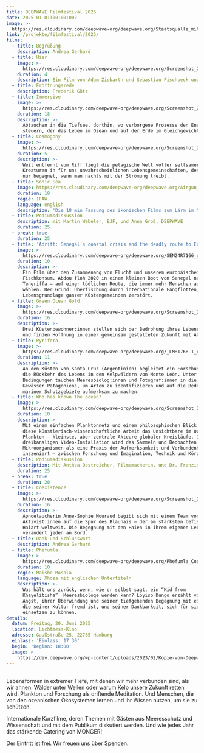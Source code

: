 ```yaml
---
title: DEEPWAVE Filmfestival 2025
date: 2025-01-01T00:00:00Z
image: >-
  https://res.cloudinary.com/deepwave-org/deepwave.org/Staatsqualle_mit_Schweif_auf_Schwarz_vqqnke.jpg
link: /projekte/filmfestival/2025/
films:
  - title: Begrüßung
    description: Andrea Gerhard
  - title: Hier
    image: >-
      https://res.cloudinary.com/deepwave-org/deepwave.org/Screenshot_2025-06-17_at_21-18-49_Deepwave-Opener_Grading-Preview_v2.mp4_-_Grading-Preview_-_Frame.io_dmss0j.png
    duration: 4
    description: Ein Film von Adam Ziebarth und Sebastian Fischbeck und  DEEPWAVE
  - title: Eröffnungsrede
    description: Frederik Götz
  - title: Immersive
    image: >-
      https://res.cloudinary.com/deepwave-org/deepwave.org/Screenshot_2025-05-31_141202_aks7bh.png
    duration: 18
    description: >-
      Abtauchen in die Tiefsee, dorthin, wo verborgene Prozesse den Energiefluss
      steuern, der das Leben im Ozean und auf der Erde im Gleichgewicht hält.
  - title: Cosmogony
    image: >-
      https://res.cloudinary.com/deepwave-org/deepwave.org/Screenshot_2025-05-31_143255_qst7ju.png
    duration: 5
    description: >-
      Weit entfernt vom Riff liegt die pelagische Welt voller seltsamer
      Kreaturen in für uns unwahrscheinlichen Lebensgemeinschaften, denen man
      nur begegnet, wenn man nachts mit der Strömung treibt.
  - title: Sonic Sea
    image: https://res.cloudinary.com/deepwave-org/deepwave.org/Airgun_06_rdlruc.jpg
    duration: 18
    regie: IFAW
    language: english
    description: 'Die 18 min Fassung des ikonischen Films zum Lärm im Meer.  '
  - title: Podiumsdiskussion
    description: mit Martin Webeler, EJF, und Anna Groß, DEEPWAVE
    duration: 25
  - break: true
    duration: 25
  - title: 'Adrift: Senegal’s coastal crisis and the deadly route to Europe'
    image: >-
      https://res.cloudinary.com/deepwave-org/deepwave.org/SEN24R7166_eiy7mx.webp
    duration: 10
    description: >-
      Ein Film über den Zusammenang von Flucht und unserem europäischem
      Fischkonsum. Abdou floh 2020 in einem kleinen Boot von Senegal nach
      Teneriffa – auf einer tödlichen Route, die immer mehr Menschen aus Not
      wählen. Der Grund: Überfischung durch internationale Fangflotten, die die
      Lebensgrundlage ganzer Küstengemeinden zerstört.
  - title: Green Ocean Gold
    image: >-
      https://res.cloudinary.com/deepwave-org/deepwave.org/Screenshot_2025-05-31_162828_s3rnyc.png
    duration: 16
    description: >-
      Drei Küstenbewohner:innen stellen sich der Bedrohung ihres Lebensraums –
      und finden Hoffnung in einer gemeinsam gestalteten Zukunft mit Algen.
  - title: Pyrifera
    image: >-
      https://res.cloudinary.com/deepwave-org/deepwave.org/_LMR1768-1_copia_fykaag.jpg
    duration: 11
    description: >-
      An den Küsten von Santa Cruz (Argentinien) begleitet ein Forschungsteam
      die Rückkehr des Lebens in den Kelpwäldern von Monte León. Unter harschen
      Bedingungen tauchen Meeresbiolog:innen und Fotograf:innen in die kalten
      Gewässer Patagoniens, um Arten zu identifizieren und auf die Bedeutung
      mariner Schutzgebiete aufmerksam zu machen.
  - title: Who has known the ocean?
    image: >-
      https://res.cloudinary.com/deepwave-org/deepwave.org/Screenshot_2025-05-31_160856_uivrvy.png
    duration: 10
    description: >-
      Mit einem einfachen Planktonnetz und einem philosophischen Blick erkundet
      diese künstlerisch-wissenschaftliche Arbeit das Unsichtbare im Ozean:
      Plankton – kleinste, aber zentrale Akteure globaler Kreisläufe. In einer
      dreikanaligen Video-Installation wird das Sammeln und Beobachten dieser
      Mikroorganismen als eine Praxis der Aufmerksamkeit und Verbundenheit
      inszeniert – zwischen Forschung und Imagination, Technik und Körper.
  - title: Podiumsdiskussion
    description: Mit Anthea Oestreicher, Filmemacherin, und Dr. Franziska Bils, OSPAR
    duration: 25
  - break: true
    duration: 20
  - title: Coexistence
    image: >-
      https://res.cloudinary.com/deepwave-org/deepwave.org/Screenshot_2025-05-31_161917_eo9hkw.png
    duration: 16
    description: >-
      Apnoetaucherin Anne-Sophie Mouraud begibt sich mit einem Team von
      Aktivist:innen auf die Spur des Blauhais – der am stärksten befischten
      Haiart weltweit. Die Begegnung mit den Haien in ihrem eigenen Lebensraum
      verändert jeden an Bord.
  - title: Dank und Schlusswort
    description: Andrea Gerhard
  - title: Phefumla
    image: >-
      https://res.cloudinary.com/deepwave-org/deepwave.org/Phefumla_Copyright_NEWF-Congress_d1yud3.jpg
    duration: 10
    regie: Maishe Mosala
    language: Xhosa mit englischen Untertiteln
    description: >-
      Was hält uns zurück, wenn, wie er selbst sagt, ein “Kid from
      Khayelitisha”  Meeresbiologe werden kann? Loyiso Dungo erzählt von seiner
      Angst, ihrer Überwindung und seiner tiefgehenden Begegnung mit einer Welt,
      die seiner Kultur fremd ist, und seiner Dankbarkeit, sich für sie
      einsetzen zu können.
details:
  datum: Freitag, 20. Juni 2025
  location: Lichtmess-Kino
  adresse: Gaußstraße 25, 22765 Hamburg
  einlass: 'Einlass: 17:30'
  begin: 'Beginn: 18:00'
  image: >-
    https://dev.deepwave.org/wp-content/uploads/2023/02/Kopie-von-Deepwave_FilmFest_HH__FotoJQuast_469-1280x854.jpg
---
```

##

Lebensformen in extremer Tiefe, mit denen wir mehr verbunden sind, als wir ahnen. Wälder unter Wellen oder warum Kelp unsere Zukunft retten wird. Plankton und Forschung als driftende Meditation. Und Menschen, die von den ozeanischen Ökosystemen lernen und ihr Wissen nutzen, um sie zu schützen.

Internationale Kurzfilme, deren Themen mit Gästen aus Meeresschutz und Wissenschaft und mit dem Publikum diskutiert werden. Und wie jedes Jahr das stärkende Catering von MONGER!

Der Eintritt ist frei. Wir freuen uns über Spenden.